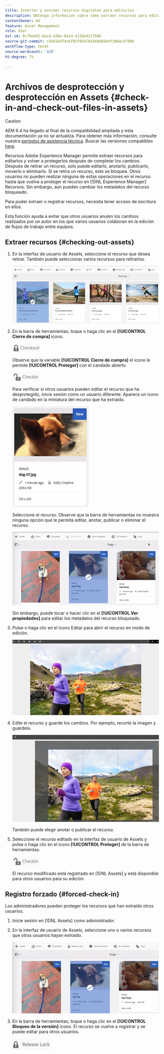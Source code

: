 ```yaml
---
title: Insertar y extraer recursos digitales para editarlos
description: Obtenga información sobre cómo extraer recursos para editarlos y volver a protegerlos una vez completados los cambios.
contentOwner: AG
feature: Asset Management
role: User
exl-id: 0c79ed42-0acd-426e-8e14-412bb4117585
source-git-commit: c5b816d74c6f02f85476d16868844f39b4c47996
workflow-type: tm+mt
source-wordcount: '429'
ht-degree: 7%

---
```


# Archivos de desprotección y desprotección en Assets {#check-in-and-check-out-files-in-assets}

>[!CAUTION]
>
>AEM 6.4 ha llegado al final de la compatibilidad ampliada y esta documentación ya no se actualiza. Para obtener más información, consulte nuestra [períodos de asistencia técnica](https://helpx.adobe.com/es/support/programs/eol-matrix.html). Buscar las versiones compatibles [here](https://experienceleague.adobe.com/docs/).

Recursos Adobe Experience Manager permite extraer recursos para editarlos y volver a protegerlos después de completar los cambios. Después de retirar un recurso, solo puede editarlo, anotarlo, publicarlo, moverlo o eliminarlo. Si se retira un recurso, este se bloquea. Otros usuarios no pueden realizar ninguna de estas operaciones en el recurso hasta que vuelva a proteger el recurso en [!DNL Experience Manager] Recursos. Sin embargo, aún pueden cambiar los metadatos del recurso bloqueado.

Para poder extraer o registrar recursos, necesita tener acceso de escritura en ellos.

Esta función ayuda a evitar que otros usuarios anulen los cambios realizados por un autor en los que varios usuarios colaboran en la edición de flujos de trabajo entre equipos.

## Extraer recursos {#checking-out-assets}

1. En la interfaz de usuario de Assets, seleccione el recurso que desea retirar. También puede seleccionar varios recursos para retirarlos.

   ![chlimage_1-468](assets/chlimage_1-468.png)

1. En la barra de herramientas, toque o haga clic en el **[!UICONTROL Cierre de compra]** icono.

   ![chlimage_1-469](assets/chlimage_1-469.png)

   Observe que la variable **[!UICONTROL Cierre de compra]** el icono le permite **[!UICONTROL Proteger]** con el candado abierto.

   ![chlimage_1-470](assets/chlimage_1-470.png)

   Para verificar si otros usuarios pueden editar el recurso que ha desprotegido, inicie sesión como un usuario diferente. Aparece un icono de candado en la miniatura del recurso que ha extraído.

   ![chlimage_1-471](assets/chlimage_1-471.png)

   Seleccione el recurso. Observe que la barra de herramientas no muestra ninguna opción que le permita editar, anotar, publicar o eliminar el recurso.

   ![chlimage_1-472](assets/chlimage_1-472.png)

   Sin embargo, puede tocar o hacer clic en el **[!UICONTROL Ver propiedades]** para editar los metadatos del recurso bloqueado.

1. Pulse o haga clic en el icono Editar para abrir el recurso en modo de edición.

   ![chlimage_1-473](assets/chlimage_1-473.png)

1. Edite el recurso y guarde los cambios. Por ejemplo, recorte la imagen y guárdela.

   ![chlimage_1-474](assets/chlimage_1-474.png)

   También puede elegir anotar o publicar el recurso.

1. Seleccione el recurso editado en la interfaz de usuario de Assets y pulse o haga clic en el icono **[!UICONTROL Proteger]** de la barra de herramientas.

   ![chlimage_1-475](assets/chlimage_1-475.png)

   El recurso modificado está registrado en [!DNL Assets] y está disponible para otros usuarios para su edición.

## Registro forzado {#forced-check-in}

Los administradores pueden proteger los recursos que han extraído otros usuarios.

1. Inicie sesión en [!DNL Assets] como administrador.
1. En la interfaz de usuario de Assets, seleccione uno o varios recursos que otros usuarios hayan extraído.

   ![chlimage_1-476](assets/chlimage_1-476.png)

1. En la barra de herramientas, toque o haga clic en el **[!UICONTROL Bloqueo de la versión]** icono. El recurso se vuelve a registrar y se puede editar para otros usuarios.

   ![chlimage_1-477](assets/chlimage_1-477.png)
